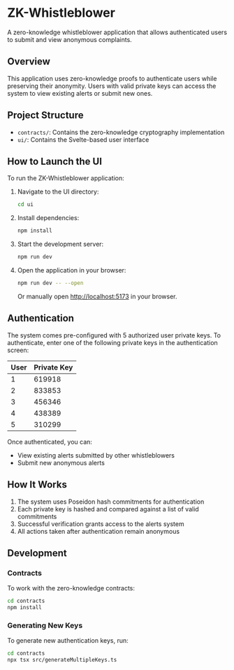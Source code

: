 # ZK-Whistleblower

A zero-knowledge whistleblower application that allows authenticated users to submit and view anonymous complaints.

## Overview

This application uses zero-knowledge proofs to authenticate users while preserving their anonymity. Users with valid private keys can access the system to view existing alerts or submit new ones.

## Project Structure

- `contracts/`: Contains the zero-knowledge cryptography implementation
- `ui/`: Contains the Svelte-based user interface

## How to Launch the UI

To run the ZK-Whistleblower application:

1. Navigate to the UI directory:
   ```bash
   cd ui
   ```

2. Install dependencies:
   ```bash
   npm install
   ```
   
3. Start the development server:
   ```bash
   npm run dev
   ```
   
4. Open the application in your browser:
   ```bash
   npm run dev -- --open
   ```
   
   Or manually open [http://localhost:5173](http://localhost:5173) in your browser.

## Authentication

The system comes pre-configured with 5 authorized user private keys. To authenticate, enter one of the following private keys in the authentication screen:

| User | Private Key |
|------|------------|
| 1    | 619918     |
| 2    | 833853     |
| 3    | 456346     |
| 4    | 438389     |
| 5    | 310299     |

Once authenticated, you can:
- View existing alerts submitted by other whistleblowers
- Submit new anonymous alerts

## How It Works

1. The system uses Poseidon hash commitments for authentication
2. Each private key is hashed and compared against a list of valid commitments
3. Successful verification grants access to the alerts system
4. All actions taken after authentication remain anonymous

## Development

### Contracts

To work with the zero-knowledge contracts:

```bash
cd contracts
npm install
```

### Generating New Keys

To generate new authentication keys, run:

```bash
cd contracts
npx tsx src/generateMultipleKeys.ts
```
